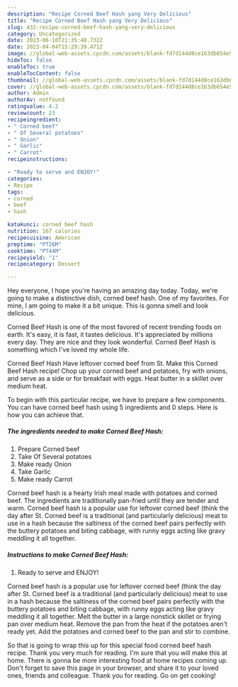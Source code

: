 ```yaml
---
description: "Recipe Corned Beef Hash yang Very Delicious"
title: "Recipe Corned Beef Hash yang Very Delicious"
slug: 432-recipe-corned-beef-hash-yang-very-delicious
category: Uncategorized
date: 2023-06-10T21:35:48.732Z
date: 2023-04-04T15:29:39.471Z
image: //global-web-assets.cpcdn.com/assets/blank-fd7d144d8ce163db654e5a02c40b08a2775adb7897d16e4062681dc7e1b2800f.png
hideToc: false
enableToc: true
enableTocContent: false
thumbnail: //global-web-assets.cpcdn.com/assets/blank-fd7d144d8ce163db654e5a02c40b08a2775adb7897d16e4062681dc7e1b2800f.png
cover: //global-web-assets.cpcdn.com/assets/blank-fd7d144d8ce163db654e5a02c40b08a2775adb7897d16e4062681dc7e1b2800f.png
author: Admin
authorAv: notfound
ratingvalue: 4.2
reviewcount: 23
recipeingredient:
- " Corned beef"
- " Of Several potatoes"
- " Onion"
- " Garlic"
- " Carrot"
recipeinstructions:

- "Ready to serve and ENJOY!"
categories:
- Recipe
tags:
- corned
- beef
- hash

katakunci: corned beef hash 
nutrition: 167 calories
recipecuisine: American
preptime: "PT26M"
cooktime: "PT44M"
recipeyield: "1"
recipecategory: Dessert

---
```



Hey everyone, I hope you're having an amazing day today. Today, we're going to make a distinctive dish, corned beef hash. One of my favorites. For mine, I am going to make it a bit unique. This is gonna smell and look delicious.

Corned Beef Hash is one of the most favored of recent trending foods on earth. It's easy, it is fast, it tastes delicious. It's appreciated by millions every day. They are nice and they look wonderful. Corned Beef Hash is something which I've loved my whole life.

Corned Beef Hash Have leftover corned beef from St. Make this Corned Beef Hash recipe! Chop up your corned beef and potatoes, fry with onions, and serve as a side or for breakfast with eggs. Heat butter in a skillet over medium heat.


To begin with this particular recipe, we have to prepare a few components. You can have corned beef hash using 5 ingredients and 0 steps. Here is how you can achieve that.

<!--inarticleads1-->

##### The ingredients needed to make Corned Beef Hash:

1. Prepare  Corned beef
1. Take  Of Several potatoes
1. Make ready  Onion
1. Take  Garlic
1. Make ready  Carrot


Corned beef hash is a hearty Irish meal made with potatoes and corned beef. The ingredients are traditionally pan-fried until they are tender and warm. Corned beef hash is a popular use for leftover corned beef (think the day after St. Corned beef is a traditional (and particularly delicious) meat to use in a hash because the saltiness of the corned beef pairs perfectly with the buttery potatoes and biting cabbage, with runny eggs acting like gravy meddling it all together. 

<!--inarticleads2-->

##### Instructions to make Corned Beef Hash:


1. Ready to serve and ENJOY!

Corned beef hash is a popular use for leftover corned beef (think the day after St. Corned beef is a traditional (and particularly delicious) meat to use in a hash because the saltiness of the corned beef pairs perfectly with the buttery potatoes and biting cabbage, with runny eggs acting like gravy meddling it all together. Melt the butter in a large nonstick skillet or frying pan over medium heat. Remove the pan from the heat if the potatoes aren&#39;t ready yet. Add the potatoes and corned beef to the pan and stir to combine. 

So that is going to wrap this up for this special food corned beef hash recipe. Thank you very much for reading. I'm sure that you will make this at home. There is gonna be more interesting food at home recipes coming up. Don't forget to save this page in your browser, and share it to your loved ones, friends and colleague. Thank you for reading. Go on get cooking!
